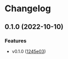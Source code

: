 # Changelog

## 0.1.0 (2022-10-10)


### Features

* v0.1.0 ([1245e03](https://github.com/hrbrmstr/mepower/commit/1245e030142c720f7de59daa13ceda7891dff28c))
